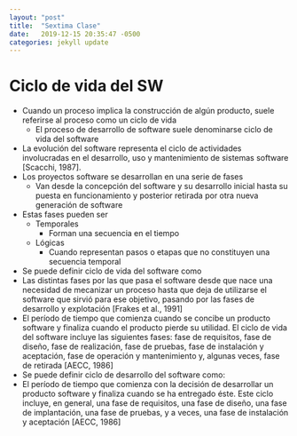```yaml
---
layout: "post"
title:  "Sextima Clase"
date:   2019-12-15 20:35:47 -0500
categories: jekyll update
---
```


# Ciclo de vida del SW

* Cuando un proceso implica la construcción de algún producto, suele referirse al proceso como un ciclo de vida
	* El proceso de desarrollo de software suele denominarse ciclo de vida del software
* La evolución del software representa el ciclo de actividades involucradas en el desarrollo, uso y mantenimiento de sistemas software [Scacchi, 1987].
* Los proyectos software se desarrollan en una serie de fases
	* Van desde la concepción del software y su desarrollo inicial hasta su puesta en funcionamiento y posterior retirada por otra nueva generación de software
* Estas fases pueden ser
	* Temporales
		* Forman una secuencia en el tiempo
	* Lógicas
		* Cuando representan pasos o etapas que no constituyen una secuencia temporal
* Se puede definir ciclo de vida del software como
* Las distintas fases por las que pasa el software desde que nace una necesidad de mecanizar un proceso hasta que deja de utilizarse el software que sirvió para ese objetivo, pasando por las fases de desarrollo y explotación [Frakes et al., 1991]
* El período de tiempo que comienza cuando se concibe un producto software y finaliza cuando el producto pierde su utilidad. El ciclo de vida del software incluye las siguientes fases: fase de requisitos, fase de diseño, fase de realización, fase de pruebas, fase de instalación y aceptación, fase de operación y mantenimiento y, algunas veces, fase de retirada [AECC, 1986]
* Se puede definir ciclo de desarrollo del software como:
* El período de tiempo que comienza con la decisión de desarrollar un producto software y finaliza cuando se ha entregado éste. Este ciclo incluye, en general, una fase de requisitos, una fase de diseño, una fase de implantación, una fase de pruebas, y a veces, una fase de instalación y aceptación [AECC, 1986]


